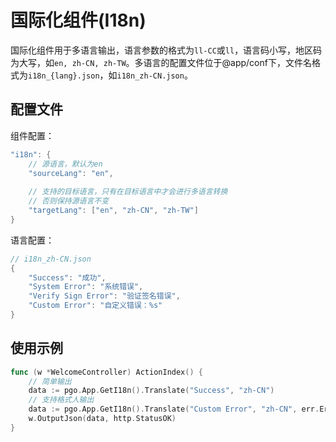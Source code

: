 # 国际化组件(I18n)

国际化组件用于多语言输出，语言参数的格式为`ll-CC`或`ll`，语言码小写，地区码为大写，如`en, zh-CN, zh-TW`。多语言的配置文件位于@app/conf下，文件名格式为`i18n_{lang}.json`，如`i18n_zh-CN.json`。

## 配置文件

组件配置：

```go
"i18n": {
    // 源语言，默认为en
    "sourceLang": "en",
    
    // 支持的目标语言，只有在目标语言中才会进行多语言转换
    // 否则保持源语言不变
    "targetLang": ["en", "zh-CN", "zh-TW"]
}
```

语言配置：

```go
// i18n_zh-CN.json
{
    "Success": "成功",
    "System Error": "系统错误",
    "Verify Sign Error": "验证签名错误",
    "Custom Error": "自定义错误：%s"
}
```

## 使用示例

```go
func (w *WelcomeController) ActionIndex() {
    // 简单输出
    data := pgo.App.GetI18n().Translate("Success", "zh-CN")
    // 支持格式人输出
    data := pgo.App.GetI18n().Translate("Custom Error", "zh-CN", err.Error())
    w.OutputJson(data, http.StatusOK)
}
```

